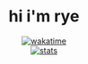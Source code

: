 <h1 align="center">hi i'm rye</h1>

<p align="center">
<a href="https://wakatime.com/@667e0c39-b27b-4fa7-a16d-7d519d57035a">
<img src="https://wakatime.com/badge/user/667e0c39-b27b-4fa7-a16d-7d519d57035a.svg" alt="wakatime" /></a>
    <br>
  <a href="https://github.com/jstrieb/github-stats">
    <img src="https://raw.githubusercontent.com/rvye/stats/master/generated/overview.svg#gh-dark-mode-only" alt="stats" />
  </a>
</p>
